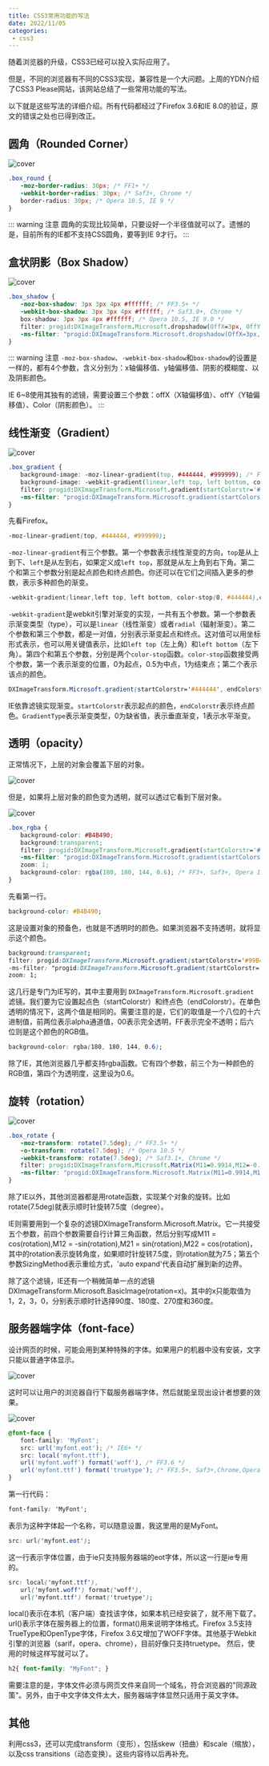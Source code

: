 ```yaml
---
title: CSS3常用功能的写法
date: 2022/11/05
categories:
 - css3
---
```


随着浏览器的升级，CSS3已经可以投入实际应用了。

但是，不同的浏览器有不同的CSS3实现，兼容性是一个大问题。上周的YDN介绍了CSS3 Please网站，该网站总结了一些常用功能的写法。

以下就是这些写法的详细介绍。所有代码都经过了Firefox 3.6和IE 8.0的验证，原文的错误之处也已得到改正。


## 圆角（Rounded Corner）

![cover](./img/bg2010031501.png)

```css
.box_round {
　　-moz-border-radius: 30px; /* FF1+ */
　　-webkit-border-radius: 30px; /* Saf3+, Chrome */
　　border-radius: 30px; /* Opera 10.5, IE 9 */
}
```

::: warning 注意
圆角的实现比较简单，只要设好一个半径值就可以了。遗憾的是，目前所有的IE都不支持CSS圆角，要等到IE 9才行。
:::


## 盒状阴影（Box Shadow）

![cover](./img/bg2010031502.png)

```css
.box_shadow {
　　-moz-box-shadow: 3px 3px 4px #ffffff; /* FF3.5+ */
　　-webkit-box-shadow: 3px 3px 4px #ffffff; /* Saf3.0+, Chrome */
　　box-shadow: 3px 3px 4px #ffffff; /* Opera 10.5, IE 9.0 */
　　filter: progid:DXImageTransform.Microsoft.dropshadow(OffX=3px, OffY=3px, Color='#ffffff'); /* IE6,IE7 */
　　-ms-filter: "progid:DXImageTransform.Microsoft.dropshadow(OffX=3px, OffY=3px, Color='#ffffff')"; /* IE8 */
}
```

::: warning 注意
`-moz-box-shadow`、`-webkit-box-shadow`和`box-shadow`的设置是一样的，都有4个参数，含义分别为：x轴偏移值、y轴偏移值、阴影的模糊度、以及阴影颜色。

IE 6~8使用其独有的滤镜，需要设置三个参数：offX（X轴偏移值）、offY（Y轴偏移值）、Color（阴影颜色）。
:::


## 线性渐变（Gradient）

![cover](./img/bg2010031503.png)

```css
.box_gradient {
　　background-image: -moz-linear-gradient(top, #444444, #999999); /* FF3.6 */
　　background-image: -webkit-gradient(linear,left top, left bottom, color-stop(0, #444444),color-stop(1, #999999)); /* Saf4+, Chrome */
　　filter: progid:DXImageTransform.Microsoft.gradient(startColorstr='#444444', endColorstr='#999999', GradientType='0'); /* IE6,IE7 */
　　-ms-filter: "progid:DXImageTransform.Microsoft.gradient(startColorstr='#444444', endColorstr='#999999',GradientType='0')"; /* IE8 */
}
```

先看Firefox。

```css
-moz-linear-gradient(top, #444444, #999999);
```

`-moz-linear-gradient`有三个参数。第一个参数表示线性渐变的方向，`top`是从上到下、`left`是从左到右，如果定义成`left top`，那就是从左上角到右下角。第二个和第三个参数分别是起点颜色和终点颜色。你还可以在它们之间插入更多的参数，表示多种颜色的渐变。

```css
-webkit-gradient(linear,left top, left bottom, color-stop(0, #444444),color-stop(1, #999999));
```

`-webkit-gradient`是webkit引擎对渐变的实现，一共有五个参数。第一个参数表示渐变类型（type），可以是`linear`（线性渐变）或者`radial`（辐射渐变）。第二个参数和第三个参数，都是一对值，分别表示渐变起点和终点。这对值可以用坐标形式表示，也可以用关键值表示，比如`left top`（左上角）和`left bottom`（左下角）。第四个和第五个参数，分别是两个`color-stop`函数。`color-stop`函数接受两个参数，第一个表示渐变的位置，0为起点，0.5为中点，1为结束点；第二个表示该点的颜色。

```css
DXImageTransform.Microsoft.gradient(startColorstr='#444444', endColorstr='#999999', GradientType='0');
```

IE依靠滤镜实现渐变。`startColorstr`表示起点的颜色，`endColorstr`表示终点颜色。`GradientType`表示渐变类型，0为缺省值，表示垂直渐变，1表示水平渐变。


## 透明（opacity）

正常情况下，上层的对象会覆盖下层的对象。

![cover](./img/bg2010031504.png)

但是，如果将上层对象的颜色变为透明，就可以透过它看到下层对象。

![cover](./img/bg2010031505.png)

```css
.box_rgba {
　　background-color: #B4B490;
　　background:transparent;
　　filter: progid:DXImageTransform.Microsoft.gradient(startColorstr='#99B4B490',endColorstr='#99B4B490'); /* IE6,IE7 */
　　-ms-filter: "progid:DXImageTransform.Microsoft.gradient(startColorstr='#99B4B490',endColorstr='#99B4B490')"; /* IE8 */
　　zoom: 1;
　　background-color: rgba(180, 180, 144, 0.6); /* FF3+, Saf3+, Opera 10.10+, Chrome */
}
```

先看第一行。

```css
background-color: #B4B490;
```

这是设置对象的预备色，也就是不透明时的颜色。如果浏览器不支持透明，就将显示这个颜色。

```css
background:transparent;
filter: progid:DXImageTransform.Microsoft.gradient(startColorstr='#99B4B490',endColorstr='#99B4B490'); /* IE6,IE7 */
-ms-filter: "progid:DXImageTransform.Microsoft.gradient(startColorstr='#99B4B490',endColorstr='#99B4B490')"; /* IE8 */
zoom: 1;
```

这几行是专门为IE写的，其中主要用到 `DXImageTransform.Microsoft.gradient`滤镜。我们要为它设置起点色（startColorstr）和终点色（endColorstr）。在单色透明的情况下，这两个值是相同的。需要注意的是，它们的取值是一个八位的十六进制值，前两位表示alpha通道值，00表示完全透明，FF表示完全不透明；后六位则是这个颜色的RGB值。

```css
background-color: rgba(180, 180, 144, 0.6);
```

除了IE，其他浏览器几乎都支持rgba函数。它有四个参数，前三个为一种颜色的RGB值，第四个为透明度，这里设为0.6。

## 旋转（rotation）

![cover](./img/bg2010031506.png)

```css
.box_rotate {
　　-moz-transform: rotate(7.5deg); /* FF3.5+ */
　　-o-transform: rotate(7.5deg); /* Opera 10.5 */
　　-webkit-transform: rotate(7.5deg); /* Saf3.1+, Chrome */
　　filter: progid:DXImageTransform.Microsoft.Matrix(M11=0.9914,M12=-0.1305,M21=0.1305,M22=0.9914,SizingMethod='auto expand');
　　-ms-filter: "progid:DXImageTransform.Microsoft.Matrix(M11=0.9914,M12=-0.1305,M21=0.1305,M22=0.9914,SizingMethod='auto expand')"; /* IE8 */
}
```

除了IE以外，其他浏览器都是用rotate函数，实现某个对象的旋转。比如rotate(7.5deg)就表示顺时针旋转7.5度（degree）。

IE则需要用到一个复杂的滤镜DXImageTransform.Microsoft.Matrix。它一共接受五个参数，前四个参数需要自行计算三角函数，然后分别写成M11 = cos(rotation),M12 = -sin(rotation),M21 = sin(rotation),M22 = cos(rotation)，其中的rotation表示旋转角度，如果顺时针旋转7.5度，则rotation就为7.5；第五个参数SizingMethod表示重绘方式，'auto expand'代表自动扩展到新的边界。

除了这个滤镜，IE还有一个稍微简单一点的滤镜DXImageTransform.Microsoft.BasicImage(rotation=x)。其中的x只能取值为1，2，3，0，分别表示顺时针选择90度、180度、270度和360度。

## 服务器端字体（font-face）

设计网页的时候，可能会用到某种特殊的字体。如果用户的机器中没有安装，文字只能以普通字体显示。

![cover](./img/bg2010031507.png)

这时可以让用户的浏览器自行下载服务器端字体，然后就能呈现出设计者想要的效果。

![cover](./img/bg2010031508.png)

```css
@font-face {
　　font-family: 'MyFont';
　　src: url('myfont.eot'); /* IE6+ */
　　src: local('myfont.ttf'),
　　url('myfont.woff') format('woff'), /* FF3.6 */
　　url('myfont.ttf') format('truetype'); /* FF3.5+, Saf3+,Chrome,Opera10+ */
}
```

第一行代码：

```css
font-family: 'MyFont';
```

表示为这种字体起一个名称，可以随意设置，我这里用的是MyFont。

```css
src: url('myfont.eot');
```

这一行表示字体位置，由于ie只支持服务器端的eot字体，所以这一行是ie专用的。

```css
src: local('myfont.ttf'),
　　url('myfont.woff') format('woff'),
　　url('myfont.ttf') format('truetype');
```

local()表示在本机（客户端）查找该字体，如果本机已经安装了，就不用下载了。url()表示字体在服务器上的位置，format()用来说明字体格式。Firefox 3.5支持TrueType和OpenType字体，Firefox 3.6又增加了WOFF字体。其他基于Webkit引擎的浏览器（sarif，opera、chrome），目前好像只支持truetype。
然后，使用的时候这样写就可以了。

```css
h2{ font-family: "MyFont"; }
```

需要注意的是，字体文件必须与网页文件来自同一个域名，符合浏览器的"同源政策"。另外，由于中文字体文件太大，服务器端字体显然只适用于英文字体。

## 其他

利用css3，还可以完成transform（变形），包括skew（扭曲）和scale（缩放），以及css transitions（动态变换）。这些内容待以后再补充。